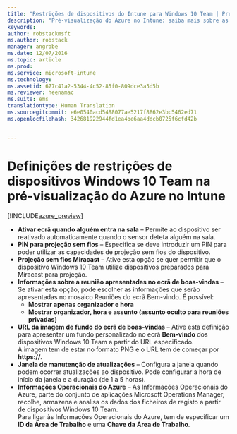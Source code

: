 ```yaml
---
title: "Restrições de dispositivos do Intune para Windows 10 Team | Pré-visualização do Azure no Intune | Documentos da Microsoft"
description: "Pré-visualização do Azure no Intune: saiba mais sobre as restrições disponíveis para dispositivos Windows 10 Team."
keywords: 
author: robstackmsft
ms.author: robstack
manager: angrobe
ms.date: 12/07/2016
ms.topic: article
ms.prod: 
ms.service: microsoft-intune
ms.technology: 
ms.assetid: 677c41a2-5344-4c52-85f0-809dce3a5d5b
ms.reviewer: heenamac
ms.suite: ems
translationtype: Human Translation
ms.sourcegitcommit: e6e0540acd5488077ae5217f8862e3bc5462ed71
ms.openlocfilehash: 342681922944fd1ea4be6aa4ddcb0725f6cfd42b


---
```


# <a name="windows-10-team-device-restriction-settings-in-intune-azure-preview"></a>Definições de restrições de dispositivos Windows 10 Team na pré-visualização do Azure no Intune

[!INCLUDE[azure_preview](../includes/azure_preview.md)]

- **Ativar ecrã quando alguém entra na sala** – Permite ao dispositivo ser reativado automaticamente quando o sensor deteta alguém na sala.
- **PIN para projeção sem fios** – Especifica se deve introduzir um PIN para poder utilizar as capacidades de projeção sem fios do dispositivo.
- **Projeção sem fios Miracast** – Ative esta opção se quer permitir que o dispositivo Windows 10 Team utilize dispositivos preparados para Miracast para projeção.
- **Informações sobre a reunião apresentadas no ecrã de boas-vindas** – Se ativar esta opção, pode escolher as informações que serão apresentadas no mosaico Reuniões do ecrã Bem-vindo. É possível:
    - **Mostrar apenas organizador e hora**
    - **Mostrar organizador, hora e assunto (assunto oculto para reuniões privadas)**
- **URL da imagem de fundo do ecrã de boas-vindas** – Ative esta definição para apresentar um fundo personalizado no ecrã **Bem-vindo** dos dispositivos Windows 10 Team a partir do URL especificado.<br>A imagem tem de estar no formato PNG e o URL tem de começar por **https://**.
- **Janela de manutenção de atualizações** – Configura a janela quando podem ocorrer atualizações ao dispositivo. Pode configurar a hora de início da janela e a duração (de 1 a 5 horas).
- **Informações Operacionais do Azure** – As Informações Operacionais do Azure, parte do conjunto de aplicações Microsoft Operations Manager, recolhe, armazena e analisa os dados dos ficheiros de registo a partir de dispositivos Windows 10 Team.<br>Para ligar às Informações Operacionais do Azure, tem de especificar um **ID da Área de Trabalho** e uma **Chave da Área de Trabalho**.



<!--HONumber=Feb17_HO1-->


